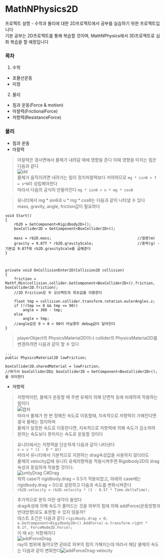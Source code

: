 # MathNPhysics2D
프로젝트 설명 - 수학과 물리에 대한 2D프로젝트에서 공부를 실습하기 위한 프로젝트입니다  
기본 공부는 2D프로젝트를 통해 복습할 것이며, MathNPhysics에서 3D프로젝트로 심화 복습을 할 예정입니다

### 목차
1. 수학
- 포물선운동
- 미정
2. 물리
- 힘과 운동(Force & motion)
- 마찰력(FrictionalForce)
- 저항력(ResistanceForce)


### 물리
- 힘과 운동
- 마찰력
> 마찰력은 경사면에서 물체가 내려갈 때에 영향을 준다 이때 영향을 미치는 힘은 다음과 같다  
![dd](https://user-images.githubusercontent.com/58582985/135465058-41df773b-7410-448b-8e5d-86e988766142.gif)  
물체가 움직이려면 내려가는 힘이 정지마찰력보다 커야하므로 `mg * sinθ > f = υ*N`이 성립해야한다  
따라서 다음의 공식이 만들어진다 `mg * sinθ > υ * mg * cosθ `  
  
  

> 유니티에서 mg * sinθ과 υ * mg * cosθ는 다음과 같이 나타낼 수 있다  
mass, gravity, angle, friction값이 필요하다 
```
void Start()
{
    rb2D = GetComponent<Rigidbody2D>();
    boxCollider2D = GetComponent<BoxCollider2D>();

    mass = rb2D.mass;                                       //질량(m)
    gravity = 9.87f * rb2D.gravityScale;                    //중력(g) - 기본값 9.87f에 rb2D.gravityScale을 곱해준다
}



private void OnCollisionEnter2D(Collision2D collision)
{
    friction = Mathf.Min(collision.collider.GetComponent<BoxCollider2D>().friction, boxCollider2D.friction);                
    //2D Friction은 두 오브젝트의 최솟값을 이용한다

    float tmp = collision.collider.transform.rotation.eulerAngles.z;                                                        
    if (!(tmp >= 0 && tmp <= 90))
        angle = 360 - tmp;
    else
        angle = tmp;
    //angle값은 0 < θ < 90이 아닐경우 debug값이 달라진다
}
```

> playerObject의 PhysicsMaterial2D이나 collider의 PhysicsMaterial2D를 변경하려면 다음과 같이 할 수 있다
```
...
public PhysicsMaterial2D lowFriction;

boxCollider2D.sharedMaterial = lowFriction;               
//여기서 boxCollider2D는 boxCollider2D = GetComponent<BoxCollider2D>();를 의미한다
```
  
- 저항력
> 저항력이란, 물체가 운동할 때 주변 유체의 의해 단면적 등에 비례하여 작용하는 힘이다  
![캡처](https://user-images.githubusercontent.com/58582985/135581839-eeb68da4-44a7-4923-81ef-0323044b71bf.PNG)  
따라서 물체가 한 번 정해진 속도로 이동할때, 지속적으로 저항력이 가해진다면 결국 물체는 정지하며  
물체가 일정한 속도로 이동한다면, 지속적으로 저항력에 의해 속도가 감소하여 원하는 속도보다 못미치는 속도로 운동할 것이다  

> 유니티에서는 저항력을 단순하게 다음과 같이 나타낸다  
`ν = ν * (1 - D * Δt)`  
따라서 유니티에서 기본적으로 지원하는 drag속성값을 사용하지 않더라도  
물체의 velocity값에 유니티 유체저항력을 적용시켜주면 Rigidbody2D의 drag속성과 동일하게 작용할 것이다.  
![untiyDrag C#Drag](https://user-images.githubusercontent.com/58582985/135586069-42302e87-1def-4b60-aebd-06c7ba5e6649.gif)  
위의 case가 rigidbody.drag = 0.5가 적용되었고, 아래의 case에는 rigidbody.drag = 0으로 설정하고 다음과 속도를 변화시켜준다  
`rb2D.velocity = rb2D.velocity * (1 - 0.5f * Time.deltaTime);`  
  
> 추가적으로 문득 이런 생각이 들었다  
drag속성에 의해 속도가 줄어드는 것을 외부의 힘에 의해 addForce(운동방향과 반대방향)로도 표현할 수 있지 않을까?  
테스트 조건은 다음과 같다 `rigidbody.drag = 0;`  
`e.GetComponent<Rigidbody2D>().AddForce(-e.transform.right * 0.1f, ForceMode2D.Force);`  
이 때 e는 저항체이다  
![addForceDrag](https://user-images.githubusercontent.com/58582985/135586978-fc276b4a-b72e-4aab-b479-2233bfd6ad20.gif)  
ray의 범위에 들어오면 곧바로 외부의 힘이 가해지는데 따라서 해당 물체의 속도는 다음과 같이 변화한다![addForceDrag-velocity](https://user-images.githubusercontent.com/58582985/135587540-3185837d-f1dc-4a20-a777-4fdbb38eb13a.gif)
